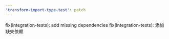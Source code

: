 ```yaml
---
'transform-import-type-test': patch
---
```


fix(integration-tests): add missing dependencies
fix(integration-tests): 添加缺失依赖
